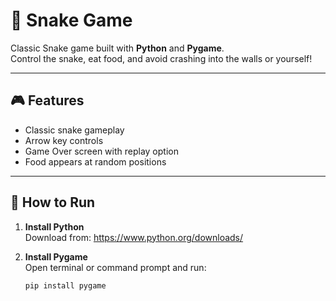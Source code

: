 # 🐍 Snake Game

Classic Snake game built with **Python** and **Pygame**.  
Control the snake, eat food, and avoid crashing into the walls or yourself!

---

## 🎮 Features

- Classic snake gameplay
- Arrow key controls
- Game Over screen with replay option
- Food appears at random positions

---

## 🚀 How to Run

1. **Install Python**  
   Download from: https://www.python.org/downloads/

2. **Install Pygame**  
   Open terminal or command prompt and run:
   ```bash
   pip install pygame
